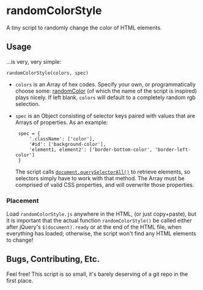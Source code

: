 # randomColorStyle

A tiny script to randomly change the color of HTML elements.

## Usage

...is very, very simple:

    randomColorStyle(colors, spec)

 - `colors` is an Array of hex codes. Specify your own, or programmatically
     choose some: [randomColor](https://github.com/davidmerfield/randomColor)
     (of which the name of the script is inspired) plays nicely. If left blank,
     `colors` will default to a completely random rgb selection.
 - `spec` is an Object consisting of selector keys paired with values that are
     Arrays of properties. As an example:

        spec = {
            '.className': ['color'],
            '#id': ['background-color'],
            'element1, element2': ['border-bottom-color', 'border-left-color']
        }

    The script calls
    [`document.querySelectorAll()`](https://developer.mozilla.org/en-US/docs/Web/API/Document.querySelectorAll)
    to retrieve elements, so selectors simply have to work with that method.
    The Array must be comprised of valid CSS properties, and will overwrite
    those properties.

### Placement

Load `randomColorStyle.js` anywhere in the HTML, (or just copy+paste), but it
is important that the actual function `randomColorStyle()` be called either
after jQuery's `$(document).ready` or at the end of the HTML file, when
everything has loaded; otherwise, the script won't find any HTML elements to
change!

## Bugs, Contributing, Etc.

Feel free! This script is so small, it's barely deserving of a git repo in the
first place.
